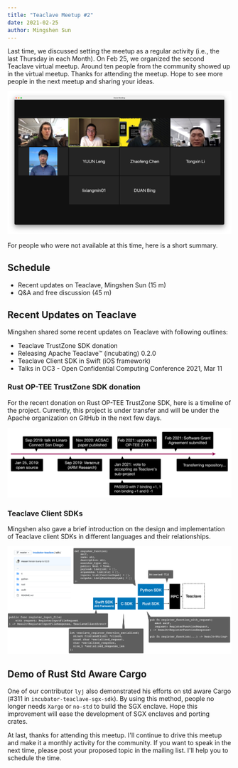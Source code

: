 ```yaml
---
title: "Teaclave Meetup #2"
date: 2021-02-25
author: Mingshen Sun
---
```


Last time, we discussed setting the meetup as a regular activity (i.e., the
last Thursday in each Month). On Feb 25, we organized the second Teaclave
virtual meetup. Around ten people from the community showed up in the virtual
meetup. Thanks for attending the meetup. Hope to see more people in the next
meetup and sharing your ideas.

![Teaclave Meetup #2](./img/teaclave-meetup-2-zoom.png)

For people who were not available at this time, here is a short summary.

## Schedule

- Recent updates on Teaclave, Mingshen Sun (15 m)
- Q&A and free discussion (45 m)

## Recent Updates on Teaclave

Mingshen shared some recent updates on Teaclave with following outlines:

- Teaclave TrustZone SDK donation
- Releasing Apache Teaclave™ (incubating) 0.2.0
- Teaclave Client SDK in Swift (iOS framework)
- Talks in OC3 - Open Confidential Computing Conference 2021, Mar 11

### Rust OP-TEE TrustZone SDK donation

For the recent donation on Rust OP-TEE TrustZone SDK, here is a timeline of the
project. Currently, this project is under transfer and will be under the
Apache organization on GitHub in the next few days.

![Rust OP-TEE TrustZone SDK Donation Timeline](./img/rust-optee-trustzone-sdk-donation-timeline.png)

### Teaclave Client SDKs

Mingshen also gave a brief introduction on the design and implementation of
Teaclave client SDKs in different languages and their relationships.

![Teaclave Client SDKs](./img/teaclave-client-sdks.png)

## Demo of Rust Std Aware Cargo

One of our contributor `lyj` also demonstrated his efforts on std aware Cargo
(#311 in `incubator-teaclave-sgx-sdk`). By using this method, people no longer
needs `Xargo` or `no-std` to build the SGX enclave. Hope this improvement will
ease the development of SGX enclaves and porting crates.

At last, thanks for attending this meetup. I'll continue to drive this meetup
and make it a monthly activity for the community. If you want to speak in the
next time, please post your proposed topic in the mailing list. I'll help you to
schedule the time.
